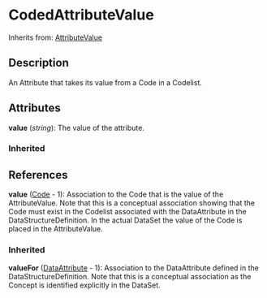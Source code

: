 
# CodedAttributeValue

Inherits from: [AttributeValue](AttributeValue.md)



## Description

An Attribute that takes its value from a Code in a Codelist.


## Attributes

**value** (*string*): The value of the attribute.

### Inherited



## References

**value** ([Code](../Codelists/Code.md) - 1): Association to the Code that is the value of the AttributeValue. Note that this is a conceptual association showing that the Code must exist in the Codelist associated with the DataAttribute in the DataStructureDefinition. In the actual DataSet the value of the Code is placed in the AttributeValue.

### Inherited

**valueFor** ([DataAttribute](DataAttribute.md) - 1): Association to the DataAttribute defined in the DataStructureDefinition. Note that this is a conceptual association as the Concept is identified explicitly in the DataSet.



